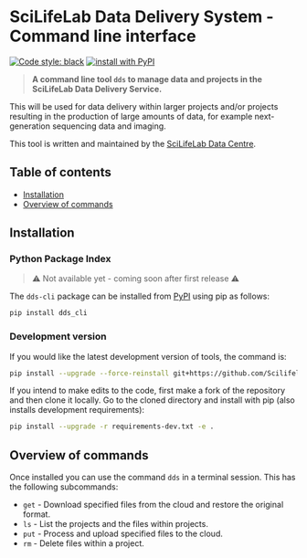 # SciLifeLab Data Delivery System - Command line interface

[![Code style: black](https://img.shields.io/badge/code%20style-black-000000.svg)](https://github.com/psf/black)
[![install with PyPI](https://img.shields.io/badge/install%20with-PyPI-blue.svg)](https://pypi.org/project/dds_cli/)

> **A command line tool `dds` to manage data and projects in the SciLifeLab Data Delivery Service.**

This will be used for data delivery within larger projects and/or projects resulting in the production of large amounts of data, for example next-generation sequencing data and imaging.

This tool is written and maintained by the [SciLifeLab Data Centre](https://www.scilifelab.se/data).

## Table of contents

* [Installation](#installation)
* [Overview of commands](#overview-of-commands)

## Installation

### Python Package Index

> :warning: Not available yet - coming soon after first release :warning:

The `dds-cli` package can be installed from [PyPI](https://pypi.python.org/pypi/dds_cli/) using pip as follows:

```bash
pip install dds_cli
```

### Development version

If you would like the latest development version of tools, the command is:

```bash
pip install --upgrade --force-reinstall git+https://github.com/ScilifelabDataCentre/dds_cli.git@dev
```

If you intend to make edits to the code, first make a fork of the repository and then clone it locally.
Go to the cloned directory and install with pip (also installs development requirements):

```bash
pip install --upgrade -r requirements-dev.txt -e .
```

## Overview of commands

Once installed you can use the command `dds` in a terminal session. This has the following subcommands:

* `get` - Download specified files from the cloud and restore the original format.
* `ls` - List the projects and the files within projects.
* `put` - Process and upload specified files to the cloud.
* `rm` - Delete files within a project.
